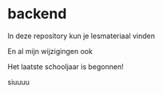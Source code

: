 # backend
In deze repository kun je lesmateriaal vinden

En al mijn wijzigingen ook


Het laatste schooljaar is begonnen!

siuuuu